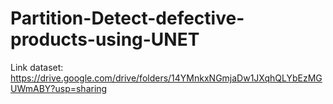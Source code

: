 # Partition-Detect-defective-products-using-UNET

Link dataset: https://drive.google.com/drive/folders/14YMnkxNGmjaDw1JXqhQLYbEzMGUWmABY?usp=sharing

